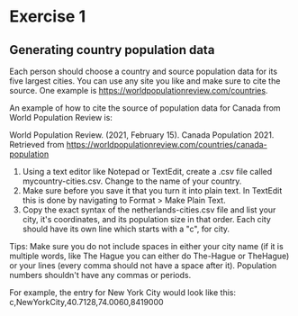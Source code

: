 # Exercise 1

## Generating country population data

Each person should choose a country and source population data for its five largest cities. You can use any site you like and make sure to cite the source. One example is https://worldpopulationreview.com/countries.

An example of how to cite the source of population data for Canada from World Population Review is:

World Population Review. (2021, February 15). Canada Population 2021. Retrieved from https://worldpopulationreview.com/countries/canada-population

1. Using a text editor like Notepad or TextEdit, create a .csv file called mycountry-cities.csv. Change to the name of your country. 
2. Make sure before you save it that you turn it into plain text. In TextEdit this is done by navigating to Format > Make Plain Text. 
3. Copy the exact syntax of the netherlands-cities.csv file and list your city, it's coordinates, and its population size in that order. Each city should have its own line which starts with a "c", for city. 

Tips: Make sure you do not include spaces in either your city name (if it is multiple words, like The Hague you can either do The-Hague or TheHague) or your lines (every comma should not have a space after it). Population numbers shouldn't have any commas or periods. 

For example, the entry for New York City would look like this:
c,NewYorkCity,40.7128,74.0060,8419000